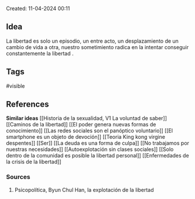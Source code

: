 Created: 11-04-2024 00:11

## <span class="pink"> **Idea** </span>
La libertad es solo un episodio, un entre acto, un desplazamiento de un cambio de vida a otra, nuestro sometimiento radica en la intentar conseguir constantemente la libertad .

## <span class="orange"> **Tags**</span>
<span class="tag"> #visible</span> 

## <span class="green"> **References**</span>
<span class="blue"> **Similar ideas** </span>
[[Historia de la sexualidad, V1 La voluntad de saber]]
[[Caminos de la libertad]]
[[El poder genera nuevas formas de conocimiento]]
[[Las redes sociales son el panóptico voluntario]]
[[El smartphone es un objeto de devoción]]
[[Teoria King kong virgine despentes]]
[[Ser]]
[[La deuda es una forma de culpa]]
[[No trabajamos por nuestras necesidades]]
[[Autoexplotación sin clases sociales]]
[[Solo dentro de la comunidad es posible la libertad personal]]
[[Enfermedades de la crisis de la libertad]]
### <span class="purple"> **Sources**</span>
1. Psicopolítica, Byun Chul Han, la explotación de la libertad